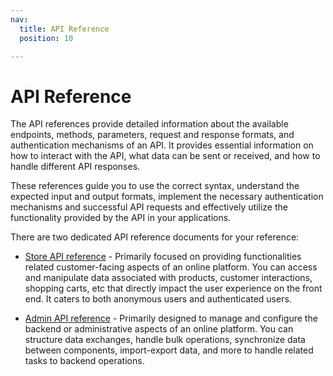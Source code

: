 ```yaml
---
nav:
  title: API Reference
  position: 10

---
```


# API Reference

The API references provide detailed information about the available endpoints, methods, parameters, request and response formats, and authentication mechanisms of an API. It provides essential information on how to interact with the API, what data can be sent or received, and how to handle different API responses.

These references guide you to use the correct syntax, understand the expected input and output formats, implement the necessary authentication mechanisms and successful API requests and effectively utilize the functionality provided by the API in your applications.

There are two dedicated API reference documents for your reference:

* [Store API reference](https://shopware.stoplight.io/docs/store-api/38777d33d92dc-quick-start-guide) - Primarily focused on providing functionalities related customer-facing aspects of an online platform. You can access and manipulate data associated with products, customer interactions, shopping carts, etc that directly impact the user experience on the front end. It caters to both anonymous users and authenticated users.

* [Admin API reference](https://shopware.stoplight.io/docs/admin-api/twpxvnspkg3yu-quick-start-guide) - Primarily designed to manage and configure the backend or administrative aspects of an online platform. You can structure data exchanges, handle bulk operations, synchronize data between components, import-export data, and more to handle related tasks to backend operations.
